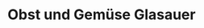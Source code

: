 ---
title: "Obst und Gemüse Glasauer"
url: /herzogenaurach/obst-und-gemuese-glasauer/
shop: Gemüse & Obst
---
